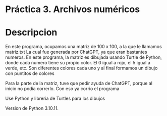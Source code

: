# Práctica 3. Archivos numéricos

# Descripcion

En este programa, ocupamos una matriz de 100 x 100, a la que le llamamos matriz.txt
La cual fue generada por ChatGPT, ya que eran bastantes numeros.
En este programa, la matriz es dibujada usando Turtle de Python, donde cada numero tiene su propio color. 
El 0 igual a rojo, el 5 igual a verde, etc.
Son diferentes colores cada uno y al final formamos un dibujo con puntitos de colores 

Para la parte de la matriz, tuve que pedir ayuda de ChatGPT, porque al inicio no podia correrlo. 
Con eso ya corrio el programa

Use Python y libreria de Turtles para los dibujos

Version de Python 3.10.11.